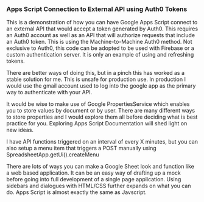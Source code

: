 ### Apps Script Connection to External API using Auth0 Tokens
This is a demonstration of how you can have Google Apps Script connect to an external API that would accept a token generated by Auth0. This requires an Auth0 account as well as an API that will authorize requests that include an Auth0 token. This is using the Machine-to-Machine Auth0 method. Not exclusive to Auth0, this code can be adopted to be used with Firebase or a custom authentication server. It is only an example of using and refreshing tokens.

There are better ways of doing this, but in a pinch this has worked as a stable solution for me. This is unsafe for production use. In production I would use the gmail account used to log into the google app as the primary way to authenticate with your API.

It would be wise to make use of Google PropertiesService which enables you to store values by document or by user. There are many different ways to store properties and I would explore them all before deciding what is best practice for you. Exploring Apps Script Documentation will shed light on new ideas.

I have API functions triggered on an interval of every X minutes, but you can also setup a menu item that triggers a POST manually using SpreadsheetApp.getUi().createMenu

There are lots of ways you can make a Google Sheet look and function like a web based application. It can be an easy way of drafting up a mock before going into full development of a single page application. Using sidebars and dialogues with HTML/CSS further expands on what you can do. Apps Script is almost exactly the same as Javscript.
